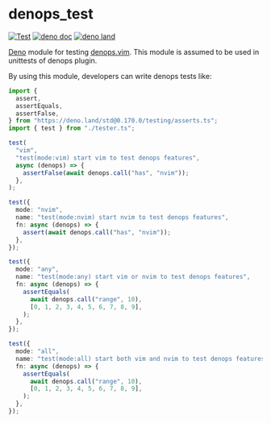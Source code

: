 # denops_test

[![Test](https://github.com/vim-denops/deno-denops-test/actions/workflows/test.yml/badge.svg)](https://github.com/vim-denops/deno-denops-test/actions/workflows/test.yml)
[![deno doc](https://doc.deno.land/badge.svg)](https://doc.deno.land/https/deno.land/x/denops_test/mod.ts)
[![deno land](http://img.shields.io/badge/available%20on-deno.land/x/denops__test-lightgrey.svg?logo=deno)](https://deno.land/x/denops_test)

[Deno][deno] module for testing [denops.vim][denops.vim]. This module is assumed
to be used in unittests of denops plugin.

[deno]: https://deno.land/
[denops.vim]: https://github.com/vim-denops/denops.vim

By using this module, developers can write denops tests like:

```typescript
import {
  assert,
  assertEquals,
  assertFalse,
} from "https://deno.land/std@0.170.0/testing/asserts.ts";
import { test } from "./tester.ts";

test(
  "vim",
  "test(mode:vim) start vim to test denops features",
  async (denops) => {
    assertFalse(await denops.call("has", "nvim"));
  },
);

test({
  mode: "nvim",
  name: "test(mode:nvim) start nvim to test denops features",
  fn: async (denops) => {
    assert(await denops.call("has", "nvim"));
  },
});

test({
  mode: "any",
  name: "test(mode:any) start vim or nvim to test denops features",
  fn: async (denops) => {
    assertEquals(
      await denops.call("range", 10),
      [0, 1, 2, 3, 4, 5, 6, 7, 8, 9],
    );
  },
});

test({
  mode: "all",
  name: "test(mode:all) start both vim and nvim to test denops features",
  fn: async (denops) => {
    assertEquals(
      await denops.call("range", 10),
      [0, 1, 2, 3, 4, 5, 6, 7, 8, 9],
    );
  },
});
```
